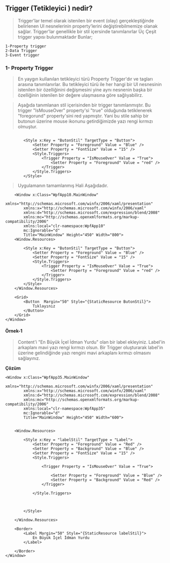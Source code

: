 ## Trigger (Tetikleyici ) nedir?

> Trigger'lar temel olarak istenilen bir event (olay) gerçekleştiğinde belirlenen UI nesnelerinin property’lerini değiştirebilmemize olanak sağlar. Trigger'lar genellikle bir stil içersinde tanımlanırlar
> Üç Çeşit trigger yapısı bulunmaktadır Bunlar;

    1-Property trigger 
    2-Data Trigger 
    3-Event trigger 
 
 ### 1- Property Trigger ###
 > En yaygın kullanılan tetikleyici türü Property Trigger'dır ve <Trigger></trigger> tagları arasına tanımlanırlar.  Bu tetikleyici türü ile her hangi bir UI nesnesinin istenilen bir özelliğinini değişmesini yine aynı nesnenin başka bir özelliğinin istenilen bir değere ulaşmasına göre sağlıyabilirz.
    

> Aşağıda tanımlanan stil içerisinden bir trigger tanımlanmıştır. Bu trigger "IsMouseOver" property'si "true" olduğunda tetiklenerek "foregorund" property'sini red yapmıştır. Yani  bu stile sahip bir butonun üzerine mouse ikonunu getirdiğimizde yazı rengi kırmızı olmuştur.

```xaml

        <Style x:Key = "ButonStil" TargetType = "Button">
            <Setter Property = "Foreground" Value = "Blue" />
            <Setter Property = "FontSize" Value = "15" />
            <Style.Triggers>
                <Trigger Property = "IsMouseOver" Value = "True">
                    <Setter Property = "Foreground" Value = "red" />
                </Trigger>
            </Style.Triggers>
        </Style>
```

> Uygulamanın tamamlanmış Hali Aşağıdadır.
    
```xaml
    <Window x:Class="WpfApp10.MainWindow"
        xmlns="http://schemas.microsoft.com/winfx/2006/xaml/presentation"
        xmlns:x="http://schemas.microsoft.com/winfx/2006/xaml"
        xmlns:d="http://schemas.microsoft.com/expression/blend/2008"
        xmlns:mc="http://schemas.openxmlformats.org/markup-compatibility/2006"
        xmlns:local="clr-namespace:WpfApp10"
        mc:Ignorable="d"
        Title="MainWindow" Height="450" Width="800">
    <Window.Resources>

        <Style x:Key = "ButonStil" TargetType = "Button">
            <Setter Property = "Foreground" Value = "Blue" />
            <Setter Property = "FontSize" Value = "15" />
            <Style.Triggers>
                <Trigger Property = "IsMouseOver" Value = "True">
                    <Setter Property = "Foreground" Value = "red" />
                </Trigger>
            </Style.Triggers>
        </Style>
    </Window.Resources>
    
    <Grid>
        <Button  Margin="50" Style="{StaticResource ButonStil}">
            Tıklayınız
        </Button>
    </Grid>
</Window>
```


#### Örnek-1 ####
> Content'i "En Büyük İçel İdman Yurdu" olan bir label ekleyiniz. Label'in arkaplanı mavi yazı rengi kırmızı olsun. Bir Trigger oluşturarak label'in üzerine gelindiğinde yazı rengini mavi arkaplanı kırmızı olmasını sağlayınız.

**Çözüm**

```xaml
<Window x:Class="WpfApp35.MainWindow"
        xmlns="http://schemas.microsoft.com/winfx/2006/xaml/presentation"
        xmlns:x="http://schemas.microsoft.com/winfx/2006/xaml"
        xmlns:d="http://schemas.microsoft.com/expression/blend/2008"
        xmlns:mc="http://schemas.openxmlformats.org/markup-compatibility/2006"
        xmlns:local="clr-namespace:WpfApp35"
        mc:Ignorable="d"
        Title="MainWindow" Height="450" Width="600">
    
    
    <Window.Resources>

        <Style x:Key = "labelStil" TargetType = "Label">
            <Setter Property = "Foreground" Value = "Red" />
            <Setter Property = "Background" Value = "Blue" />
            <Setter Property = "FontSize" Value = "15" />
            <Style.Triggers>
         
                <Trigger Property = "IsMouseOver" Value = "True">

                    <Setter Property = "Foreground" Value = "Blue" />
                    <Setter Property = "Background" Value = "Red" />
                </Trigger>
                
            </Style.Triggers>
            

            
        </Style>
        
    </Window.Resources>
    
    <Border>
        <Label Margin="50" Style="{StaticResource labelStil}">
            En Büyük İçel İdman Yurdu
        </Label>

    </Border>
</Window>

```
